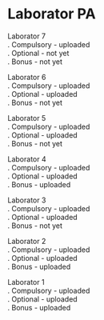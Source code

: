 # Laborator PA

Laborator 7
<br>
. Compulsory - uploaded
<br>
. Optional - not yet
<br>
. Bonus - not yet

Laborator 6
<br>
. Compulsory - uploaded
<br>
. Optional - uploaded
<br>
. Bonus - not yet

Laborator 5
<br>
. Compulsory - uploaded
<br>
. Optional - uploaded
<br>
. Bonus - not yet

Laborator 4
<br>
. Compulsory - uploaded
<br>
. Optional - uploaded
<br>
. Bonus - uploaded

Laborator 3
<br>
. Compulsory - uploaded
<br>
. Optional - uploaded
<br>
. Bonus - not yet


Laborator 2
<br>
.  Compulsory - uploaded
<br>
.  Optional - uploaded
<br>
.  Bonus - uploaded


Laborator 1
<br>
.  Compulsory - uploaded
<br>
.  Optional - uploaded
<br>
.  Bonus - uploaded
  
